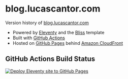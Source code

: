 # blog.lucascantor.com

Version history of [blog.lucascantor.com](https://blog.lucascantor.com)

- Powered by [Eleventy](https://11ty.dev/) and the [Bliss](https://github.com/lwojcik/eleventy-template-bliss) template
- Built with [GitHub Actions](https://github.com/features/actions)
- Hosted on [GitHub Pages](https://pages.github.com) behind [Amazon CloudFront](https://aws.amazon.com/cloudfront/)

## GitHub Actions Build Status

[![Deploy Eleventy site to GitHub Pages](https://github.com/lucascantor/blog.lucascantor.com/workflows/Deploy%20Eleventy%20site%20to%20GitHub%20Pages/badge.svg?branch=master)](https://github.com/lucascantor/blog.lucascantor.com/actions/workflows/build_and_deploy.yml)
